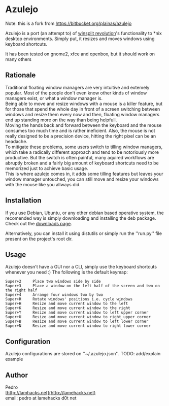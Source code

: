 # Azulejo

Note: this is a fork from https://bitbucket.org/plainas/azulejo

Azulejo is a port (an attempt to) of [winsplit revolution](http://www.winsplit-revolution.com/)'s functionality to *nix desktop environments.
Simply put, it resizes and moves windows using keyboard shortcuts.

It has been tested on gnome2, xfce and openbox, but it should work on many others

## Rationale

Traditional floating window managers are very intuitive and extemely popular. Most of the people don't even know other kinds of window managers exist, or what a window manager is.  
Being able to move and resize windows with a mouse is a killer feature, but for those that spend the whole day in front of a screen switching between windows and resize them every now and then, floating window managers end up standing more on the way than being helpfull.  
Moving the hands back and forward between the keyboard and the mouse consumes too much time and is rather ineficient. Also, the mouse is not really designed to be a precision device, hitting the right pixel can be an headache.  
To mitigate these problems, some users switch to tilling window managers, which take a radically different approach and tend to be notoriously more productive. But the switch is often painful, many aquired workflows are abruptly broken and a fairly big amount of keyboard shortcuts need to be memorized just to achieve basic usage.  
This is where azulejo comes in, it adds some tilling features but leaves your window manager untouched, you can still move and resize your windows with the mouse like you allways did.

## Installation

If you use Debian, Ubuntu, or any other debian based operative system, the recomended way is simply downloading and installing the deb package. Check out the [downloads page](https://bitbucket.org/plainas/azulejo/downloads).

Alternatively, you can install it using distutils or simply run the ''run.py'' file present on the project's root dir.

## Usage

Azulejo doesn't have a GUI nor a CLI, simply use the keyboard shortcuts whenever you need :)
The following is the default keymap:

	Super+2		Place two windows side by side
	Super+3		Place a window on the left half of the screen and two on the right half
	Super+4		Arrange four windows two by two
	Super+R		Rotate windows' positions i.e. cycle windows
	Super+H		Resize and move current window to the left
	Super+K		Resize and move current window to the right
	Super+Y		Resize and move current window to left upper corner
	Super+U		Resize and move current window to right upper corner
	Super+B		Resize and move current window to left lower corner
	Super+N		Resize and move current window to right lower corner
	
## Configuration

Azulejo configurations are stored on ''~/.azulejo.json''.
TODO: add/explain example

## Author

Pedro   
[http://lamhacks.net](http://lamehacks.net)   
email: pedro at lamehacks d0t net
